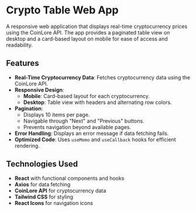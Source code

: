 # Crypto Table Web App

A responsive web application that displays real-time cryptocurrency prices using the CoinLore API. The app provides a paginated table view on desktop and a card-based layout on mobile for ease of access and readability.

## Features

- **Real-Time Cryptocurrency Data**: Fetches cryptocurrency data using the CoinLore API.
- **Responsive Design**: 
  - **Mobile**: Card-based layout for each cryptocurrency.
  - **Desktop**: Table view with headers and alternating row colors.
- **Pagination**: 
  - Displays 10 items per page.
  - Navigable through "Next" and "Previous" buttons.
  - Prevents navigation beyond available pages.
- **Error Handling**: Displays an error message if data fetching fails.
- **Optimized Code**: Uses `useMemo` and `useCallback` hooks for efficient rendering.

## Technologies Used

- **React** with functional components and hooks
- **Axios** for data fetching
- **CoinLore API** for cryptocurrency data
- **Tailwind CSS** for styling
- **React Icons** for navigation icons